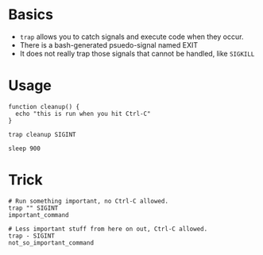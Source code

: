 # Basics
- `trap` allows you to catch signals and execute code when they occur.
- There is a bash-generated psuedo-signal named EXIT
- It does not really trap those signals that cannot be handled, like `SIGKILL`

# Usage
```
function cleanup() {
  echo "this is run when you hit Ctrl-C"
}

trap cleanup SIGINT

sleep 900
```

#  Trick
```
# Run something important, no Ctrl-C allowed.
trap "" SIGINT
important_command

# Less important stuff from here on out, Ctrl-C allowed.
trap - SIGINT
not_so_important_command
```

